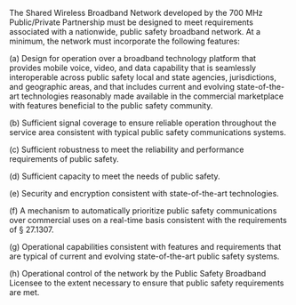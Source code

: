 The Shared Wireless Broadband Network developed by the 700 MHz Public/Private Partnership must be designed to meet requirements associated with a nationwide, public safety broadband network. At a minimum, the network must incorporate the following features:

(a) Design for operation over a broadband technology platform that provides mobile voice, video, and data capability that is seamlessly interoperable across public safety local and state agencies, jurisdictions, and geographic areas, and that includes current and evolving state-of-the-art technologies reasonably made available in the commercial marketplace with features beneficial to the public safety community.

(b) Sufficient signal coverage to ensure reliable operation throughout the service area consistent with typical public safety communications systems.

(c) Sufficient robustness to meet the reliability and performance requirements of public safety.

(d) Sufficient capacity to meet the needs of public safety.

(e) Security and encryption consistent with state-of-the-art technologies.

(f) A mechanism to automatically prioritize public safety communications over commercial uses on a real-time basis consistent with the requirements of § 27.1307.

(g) Operational capabilities consistent with features and requirements that are typical of current and evolving state-of-the-art public safety systems.

(h) Operational control of the network by the Public Safety Broadband Licensee to the extent necessary to ensure that public safety requirements are met.

